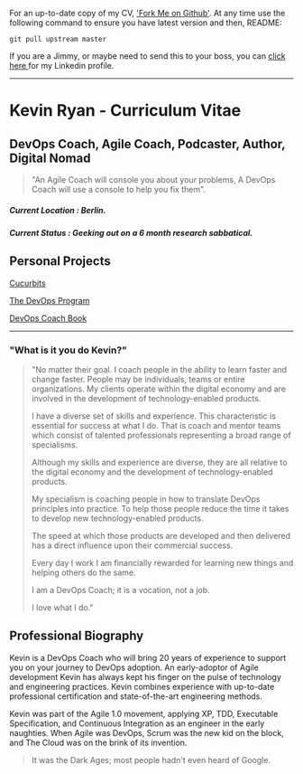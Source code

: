 For an up-to-date copy of my CV, ['Fork Me on Github'](https://github.com/DevOpsKev/cv). At any time use the following command to ensure you have latest version and then, README:
```shell
git pull upstream master
```

If you are a Jimmy, or maybe need to send this to your boss, you can [click here ](https://linkedin.com/in/devopskev) for my Linkedin profile.

***

# Kevin Ryan - Curriculum Vitae

## DevOps Coach, Agile Coach, Podcaster, Author, Digital Nomad

> "An Agile Coach will console you about your problems, A DevOps Coach will use a console to help you fix them".

##### Current Location : Berlin.
##### Current Status : Geeking out on a 6 month research sabbatical.

## Personal Projects
[Cucurbits](https://github.com/DevOpsKev/cucurbits)

[The DevOps Program](https://github.com/DevOpsKev/devops-program)

[DevOps Coach Book](https://github.com/DevOpsKev/devops-coach)

***

### "What is it you do Kevin?"

>"No matter their goal. I coach people in the ability to learn faster and change faster. People may be individuals, teams or entire organizations. My clients operate within the digital economy and are involved in the development of technology-enabled products. 
>
>I have a diverse set of skills and experience. This characteristic is essential for success at what I do. That is coach and mentor teams which consist of talented professionals representing a broad range of specialisms.
>
>Although my skills and experience are diverse, they are all relative to the digital economy and the development of technology-enabled products. 
>
>My specialism is coaching people in how to translate DevOps principles into practice. To help those people reduce the time it takes to develop new technology-enabled products.
>
>The speed at which those products are developed and then delivered has a direct influence upon their commercial success.
>
>Every day I work I am financially rewarded for learning new things and helping others do the same.
>
>I am a DevOps Coach; it is a vocation, not a job.
>
>I love what I do."

## Professional Biography
Kevin is a DevOps Coach who will bring 20 years of experience to support you on your journey to DevOps adoption. An early-adoptor of Agile development Kevin has always kept his finger on the pulse of technology and engineering practices. Kevin combines experience with up-to-date professional certification and state-of-the-art engineering methods.

Kevin was part of the Agile 1.0 movement, applying XP, TDD, Executable Specification, and Continuous Integration as an engineer in the early naughties. When Agile was DevOps, Scrum was the new kid on the block, and The Cloud was on the brink of its invention.

> It was the Dark Ages; most people hadn't even heard of Google.

